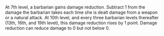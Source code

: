 At 7th level, a barbarian gains damage reduction. Subtract 1 from the damage the barbarian takes each time she is dealt damage from a weapon or a natural attack. At 10th level, and every three barbarian levels thereafter (13th, 16th, and 19th level), this damage reduction rises by 1 point. Damage reduction can reduce damage to 0 but not below 0.